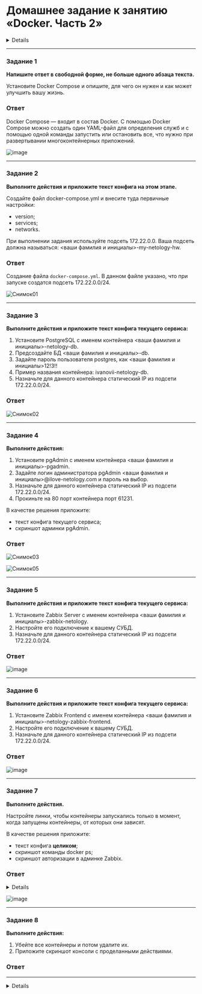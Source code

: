 # Домашнее задание к занятию «Docker. Часть 2»

<details>

### Оформление домашнего задания

1. Домашнее задание выполните в [Google Docs](https://docs.google.com/) и отправьте на проверку ссылку на ваш документ в личном кабинете.  
1. В названии файла укажите номер лекции и фамилию студента. Пример названия: 6.4. Docker. Часть 2 — Александр Александров.
2. Код решения размещайте в отдельном файле на вашем Google-диске, это облегчит проверку вашей работы.
3. Перед отправкой проверьте, что доступ для просмотра открыт всем, у кого есть ссылка. Если нужно прикрепить дополнительные ссылки, добавьте их в свой Google Docs.

**Правила выполнения заданий к занятию «6.4. Docker. Часть 2»**

- Все задания выполняйте на основе конфигов из лекции. 
- В заданиях описаны те параметры, которые необходимо изменить. 
- Если параметр не упомянут вообще, значит, его нужно оставить таким, какой он был в лекции. 
- Если в каком-то задании, например, в задании 2, нужно изменить параметр, подразумевается, что во всех следующих заданиях будет использоваться уже изменённый параметр.
- Выполнив все задания без звёздочки, вы должны получить полнофункциональный сервис.

Любые вопросы по решению задач задавайте в чате учебной группы.

---

## Важно

Перед отправкой работы на проверку удаляйте неиспользуемые ресурсы. Это нужно, чтобы предупредить неконтролируемый расход средств, полученных после использования промокода.

Рекомендации [по ссылке](https://github.com/netology-code/sdvps-homeworks/tree/main/recommend).

</details>

---

### Задание 1

**Напишите ответ в свободной форме, не больше одного абзаца текста.**

Установите Docker Compose и опишите, для чего он нужен и как может улучшить вашу жизнь.

### Ответ

Docker Compose — входит в состав Docker. С помощью Docker Compose можно создать один YAML-файл для определения служб и с помощью одной команды запустить или остановить все, что нужно при развертывании многоконтейнерных приложений.

![image](https://user-images.githubusercontent.com/121082757/234545582-1963ea9c-7f4b-4933-8120-6c5a660ef3bf.png)

---

### Задание 2 

**Выполните действия и приложите текст конфига на этом этапе.** 

Создайте файл docker-compose.yml и внесите туда первичные настройки: 

 * version;
 * services;
 * networks.

При выполнении задания используйте подсеть 172.22.0.0.
Ваша подсеть должна называться: <ваши фамилия и инициалы>-my-netology-hw.

### Ответ


Создание файла `docker-compose.yml`. В данном файле указано, что при запуске создатся подсеть 172.22.0.0/24.

![Снимок01](https://user-images.githubusercontent.com/121082757/236119689-e42a693f-cfb8-4dfc-a9ed-3f1f5da99f67.PNG)

---

### Задание 3 

**Выполните действия и приложите текст конфига текущего сервиса:** 

1. Установите PostgreSQL с именем контейнера <ваши фамилия и инициалы>-netology-db. 
2. Предсоздайте БД <ваши фамилия и инициалы>-db.
3. Задайте пароль пользователя postgres, как <ваши фамилия и инициалы>12!3!!
4. Пример названия контейнера: ivanovii-netology-db.
5. Назначьте для данного контейнера статический IP из подсети 172.22.0.0/24.

### Ответ

![Снимок02](https://user-images.githubusercontent.com/121082757/236119874-7805fc15-108a-43b8-88e3-1600f10616b2.PNG)

---

### Задание 4 

**Выполните действия:**

1. Установите pgAdmin с именем контейнера <ваши фамилия и инициалы>-pgadmin. 
2. Задайте логин администратора pgAdmin <ваши фамилия и инициалы>@ilove-netology.com и пароль на выбор.
3. Назначьте для данного контейнера статический IP из подсети 172.22.0.0/24.
4. Прокиньте на 80 порт контейнера порт 61231.

В качестве решения приложите:

* текст конфига текущего сервиса;
* скриншот админки pgAdmin.

### Ответ

![Снимок03](https://user-images.githubusercontent.com/121082757/236119893-b0230df0-cbf9-45aa-ad85-fe1bc5dc7565.PNG)

![Снимок05](https://user-images.githubusercontent.com/121082757/236119917-75a428cf-67ad-4b40-89d4-60c888d07f74.PNG)

---

### Задание 5 

**Выполните действия и приложите текст конфига текущего сервиса:** 

1. Установите Zabbix Server с именем контейнера <ваши фамилия и инициалы>-zabbix-netology. 
2. Настройте его подключение к вашему СУБД.
3. Назначьте для данного контейнера статический IP из подсети 172.22.0.0/24.

### Ответ

![image](https://user-images.githubusercontent.com/121082757/236129727-05ef9a66-dbd6-4dc5-a801-37dcdbb86c9c.png)

---

### Задание 6

**Выполните действия и приложите текст конфига текущего сервиса:** 

1. Установите Zabbix Frontend с именем контейнера <ваши фамилия и инициалы>-netology-zabbix-frontend. 
2. Настройте его подключение к вашему СУБД.
3. Назначьте для данного контейнера статический IP из подсети 172.22.0.0/24.

### Ответ

![image](https://user-images.githubusercontent.com/121082757/236129916-116fa603-c314-49c5-aa33-f654ec62c240.png)

---

### Задание 7 

**Выполните действия.**

Настройте линки, чтобы контейнеры запускались только в момент, когда запущены контейнеры, от которых они зависят.

В качестве решения приложите:

* текст конфига **целиком**;
* скриншот команды docker ps;
* скриншот авторизации в админке Zabbix.

### Ответ

<details>
    
     version: '3.8'
     
     services:
       4istovia-netology-db:
         image: postgres:latest
         container_name: 4istovia-netology-db
         ports:
           - 5432:5432
         volumes:
           - ./pg_data:/var/lib/postgresql/data/pgdata
         environment:
           POSTGRES_PASSWORD: 4istovia12!3!!
           POSTGRES_DB: 4istovia_db
           PGDATA: /var/lib/postgresql/data/pgdata
         networks:
           4istovia-my-netology-hw:
             ipv4_address: 172.22.0.2
  
     pgadmin:
       image: dpage/pgadmin4
       container_name: 4istovia-pgadmin
       environment:
         PGADMIN_DEFAULT_EMAIL: 4istovia@ilove-netology.com
         PGADMIN_DEFAULT_PASSWORD: netology
       ports:
         - 61231:80
       networks:
         4istovia-my-netology-hw:
           ipv4_address: 172.22.0.3
   
       zabbix-server:
       image: zabbix/zabbix-server-pgsql
       links:
         - 4istovia-netology-db
       container_name: 4istovia-zabbix-netology
       environment:
         DB_SERVER_HOST: 172.22.0.2
         POSTGRES_USER: postgres
         POSTGRES_PASSWORD: 4istovia12!3!!
       ports:
         - 10051:10051
       networks:
         4istovia-my-netology-hw:
           ipv4_address: 172.22.0.4
   
     zabbix_wgui:
       image: zabbix/zabbix-web-apache-pgsql
        links:
         - 4istovia-netology-db
         - zabbix-server
         - pgadmin
       container_name: 4istovia-netology-zabbix-frontend
       environment:
         DB_SERVER_HOST: 172.22.0.2
         POSTGRES_USER: postgres
         POSTGRES_PASSWORD: 4istovia12!3!!
         ZBX_SERVER_HOST: zabbix_wgui
         PHP_TZ: Europe/Moscow
       ports:
         - 80:8080
         - 443:8443
       networks:
         4istovia-my-netology-hw:
           ipv4_address: 172.22.0.5
   
     networks:
       4istovia-my-netology-hw:
         driver: bridge
          ipam:
           config:
           - subnet: 172.22.0.0/24
   
</details>

![image](https://user-images.githubusercontent.com/121082757/236130131-272b45ac-a050-41a9-adae-9ddf3cafdab2.png)

---

### Задание 8 

**Выполните действия:** 

1. Убейте все контейнеры и потом удалите их.
2. Приложите скриншот консоли с проделанными действиями.

### Ответ



---

<details>
  
## Дополнительные задания* (со звёздочкой)

Их выполнение необязательное и не влияет на получение зачёта по домашнему заданию. Можете их решить, если хотите лучше разобраться в материале.

---

### Задание 9* 

Запустите свой сценарий на чистом железе без предзагруженных образов.

**Ответьте на вопросы в свободной форме:**

1. Сколько ушло времени на то, чтобы развернуть на чистом железе написанный вами сценарий?
2. Чем вы занимались в процессе создания сценария так, как это видите вы?
3. Что бы вы улучшили в сценарии развёртывания?

</details>
